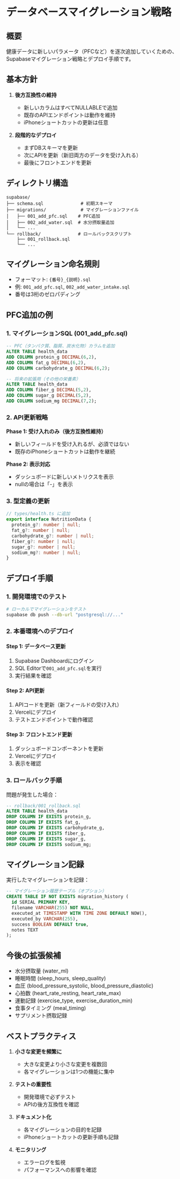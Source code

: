 # データベースマイグレーション戦略

## 概要

健康データに新しいパラメータ（PFCなど）を逐次追加していくための、Supabaseマイグレーション戦略とデプロイ手順です。

## 基本方針

1. **後方互換性の維持**
   - 新しいカラムはすべてNULLABLEで追加
   - 既存のAPIエンドポイントは動作を維持
   - iPhoneショートカットの更新は任意

2. **段階的なデプロイ**
   - まずDBスキーマを更新
   - 次にAPIを更新（新旧両方のデータを受け入れる）
   - 最後にフロントエンドを更新

## ディレクトリ構造

```
supabase/
├── schema.sql              # 初期スキーマ
├── migrations/             # マイグレーションファイル
│   ├── 001_add_pfc.sql    # PFC追加
│   ├── 002_add_water.sql  # 水分摂取量追加
│   └── ...
└── rollback/              # ロールバックスクリプト
    ├── 001_rollback.sql
    └── ...
```

## マイグレーション命名規則

- フォーマット: `{番号}_{説明}.sql`
- 例: `001_add_pfc.sql`, `002_add_water_intake.sql`
- 番号は3桁のゼロパディング

## PFC追加の例

### 1. マイグレーションSQL (001_add_pfc.sql)

```sql
-- PFC（タンパク質、脂質、炭水化物）カラムを追加
ALTER TABLE health_data
ADD COLUMN protein_g DECIMAL(6,2),
ADD COLUMN fat_g DECIMAL(6,2),
ADD COLUMN carbohydrate_g DECIMAL(6,2);

-- 将来の拡張用（その他の栄養素）
ALTER TABLE health_data
ADD COLUMN fiber_g DECIMAL(5,2),
ADD COLUMN sugar_g DECIMAL(5,2),
ADD COLUMN sodium_mg DECIMAL(7,2);
```

### 2. API更新戦略

**Phase 1: 受け入れのみ（後方互換性維持）**
- 新しいフィールドを受け入れるが、必須ではない
- 既存のiPhoneショートカットは動作を継続

**Phase 2: 表示対応**
- ダッシュボードに新しいメトリクスを表示
- nullの場合は「-」を表示

### 3. 型定義の更新

```typescript
// types/health.ts に追加
export interface NutritionData {
  protein_g?: number | null;
  fat_g?: number | null;
  carbohydrate_g?: number | null;
  fiber_g?: number | null;
  sugar_g?: number | null;
  sodium_mg?: number | null;
}
```

## デプロイ手順

### 1. 開発環境でのテスト

```bash
# ローカルでマイグレーションをテスト
supabase db push --db-url "postgresql://..."
```

### 2. 本番環境へのデプロイ

#### Step 1: データベース更新
1. Supabase Dashboardにログイン
2. SQL Editorで`001_add_pfc.sql`を実行
3. 実行結果を確認

#### Step 2: API更新
1. APIコードを更新（新フィールドの受け入れ）
2. Vercelにデプロイ
3. テストエンドポイントで動作確認

#### Step 3: フロントエンド更新
1. ダッシュボードコンポーネントを更新
2. Vercelにデプロイ
3. 表示を確認

### 3. ロールバック手順

問題が発生した場合：

```sql
-- rollback/001_rollback.sql
ALTER TABLE health_data
DROP COLUMN IF EXISTS protein_g,
DROP COLUMN IF EXISTS fat_g,
DROP COLUMN IF EXISTS carbohydrate_g,
DROP COLUMN IF EXISTS fiber_g,
DROP COLUMN IF EXISTS sugar_g,
DROP COLUMN IF EXISTS sodium_mg;
```

## マイグレーション記録

実行したマイグレーションを記録：

```sql
-- マイグレーション履歴テーブル（オプション）
CREATE TABLE IF NOT EXISTS migration_history (
  id SERIAL PRIMARY KEY,
  filename VARCHAR(255) NOT NULL,
  executed_at TIMESTAMP WITH TIME ZONE DEFAULT NOW(),
  executed_by VARCHAR(255),
  success BOOLEAN DEFAULT true,
  notes TEXT
);
```

## 今後の拡張候補

- 水分摂取量 (water_ml)
- 睡眠時間 (sleep_hours, sleep_quality)
- 血圧 (blood_pressure_systolic, blood_pressure_diastolic)
- 心拍数 (heart_rate_resting, heart_rate_max)
- 運動記録 (exercise_type, exercise_duration_min)
- 食事タイミング (meal_timing)
- サプリメント摂取記録

## ベストプラクティス

1. **小さな変更を頻繁に**
   - 大きな変更より小さな変更を複数回
   - 各マイグレーションは1つの機能に集中

2. **テストの重要性**
   - 開発環境で必ずテスト
   - APIの後方互換性を確認

3. **ドキュメント化**
   - 各マイグレーションの目的を記録
   - iPhoneショートカットの更新手順も記録

4. **モニタリング**
   - エラーログを監視
   - パフォーマンスへの影響を確認